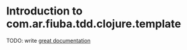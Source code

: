# Introduction to com.ar.fiuba.tdd.clojure.template

TODO: write [great documentation](http://jacobian.org/writing/what-to-write/)
